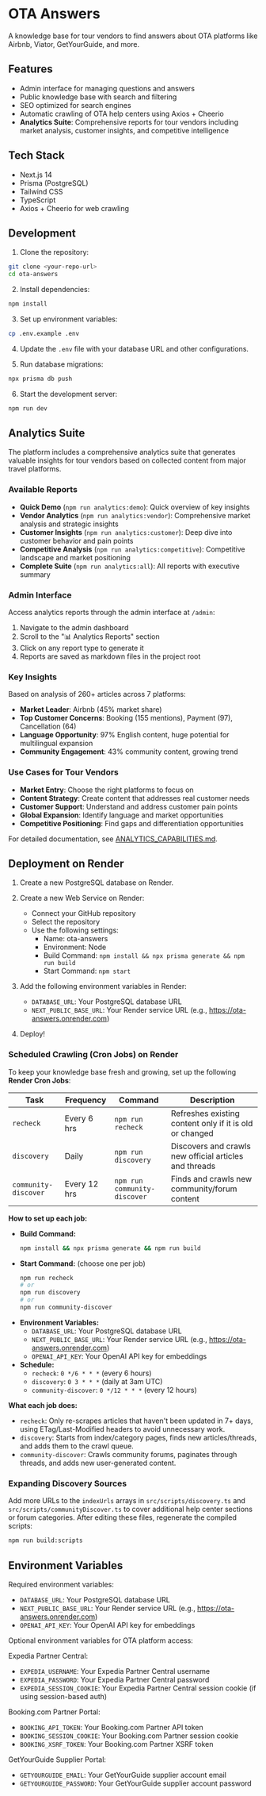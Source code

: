 # OTA Answers

A knowledge base for tour vendors to find answers about OTA platforms like Airbnb, Viator, GetYourGuide, and more.

## Features

- Admin interface for managing questions and answers
- Public knowledge base with search and filtering
- SEO optimized for search engines
- Automatic crawling of OTA help centers using Axios + Cheerio
- **Analytics Suite**: Comprehensive reports for tour vendors including market analysis, customer insights, and competitive intelligence

## Tech Stack

- Next.js 14
- Prisma (PostgreSQL)
- Tailwind CSS
- TypeScript
- Axios + Cheerio for web crawling

## Development

1. Clone the repository:
```bash
git clone <your-repo-url>
cd ota-answers
```

2. Install dependencies:
```bash
npm install
```

3. Set up environment variables:
```bash
cp .env.example .env
```

4. Update the `.env` file with your database URL and other configurations.

5. Run database migrations:
```bash
npx prisma db push
```

6. Start the development server:
```bash
npm run dev
```

## Analytics Suite

The platform includes a comprehensive analytics suite that generates valuable insights for tour vendors based on collected content from major travel platforms.

### Available Reports

- **Quick Demo** (`npm run analytics:demo`): Quick overview of key insights
- **Vendor Analytics** (`npm run analytics:vendor`): Comprehensive market analysis and strategic insights
- **Customer Insights** (`npm run analytics:customer`): Deep dive into customer behavior and pain points
- **Competitive Analysis** (`npm run analytics:competitive`): Competitive landscape and market positioning
- **Complete Suite** (`npm run analytics:all`): All reports with executive summary

### Admin Interface

Access analytics reports through the admin interface at `/admin`:

1. Navigate to the admin dashboard
2. Scroll to the "📊 Analytics Reports" section
3. Click on any report type to generate it
4. Reports are saved as markdown files in the project root

### Key Insights

Based on analysis of 260+ articles across 7 platforms:

- **Market Leader**: Airbnb (45% market share)
- **Top Customer Concerns**: Booking (155 mentions), Payment (97), Cancellation (64)
- **Language Opportunity**: 97% English content, huge potential for multilingual expansion
- **Community Engagement**: 43% community content, growing trend

### Use Cases for Tour Vendors

- **Market Entry**: Choose the right platforms to focus on
- **Content Strategy**: Create content that addresses real customer needs
- **Customer Support**: Understand and address customer pain points
- **Global Expansion**: Identify language and market opportunities
- **Competitive Positioning**: Find gaps and differentiation opportunities

For detailed documentation, see [ANALYTICS_CAPABILITIES.md](./ANALYTICS_CAPABILITIES.md).

## Deployment on Render

1. Create a new PostgreSQL database on Render.

2. Create a new Web Service on Render:
   - Connect your GitHub repository
   - Select the repository
   - Use the following settings:
     - Name: ota-answers
     - Environment: Node
     - Build Command: `npm install && npx prisma generate && npm run build`
     - Start Command: `npm start`

3. Add the following environment variables in Render:
   - `DATABASE_URL`: Your PostgreSQL database URL
   - `NEXT_PUBLIC_BASE_URL`: Your Render service URL (e.g., https://ota-answers.onrender.com)

4. Deploy!

### Scheduled Crawling (Cron Jobs) on Render

To keep your knowledge base fresh and growing, set up the following **Render Cron Jobs**:

| Task                  | Frequency    | Command                        | Description                         |
|-----------------------|-------------|--------------------------------|-------------------------------------|
| `recheck`             | Every 6 hrs | `npm run recheck`              | Refreshes existing content only if it is old or changed |
| `discovery`           | Daily       | `npm run discovery`            | Discovers and crawls new official articles and threads  |
| `community-discover`  | Every 12 hrs| `npm run community-discover`   | Finds and crawls new community/forum content           |

**How to set up each job:**
- **Build Command:**
  ```bash
  npm install && npx prisma generate && npm run build
  ```
- **Start Command:** (choose one per job)
  ```bash
  npm run recheck
  # or
  npm run discovery
  # or
  npm run community-discover
  ```
- **Environment Variables:**
  - `DATABASE_URL`: Your PostgreSQL database URL
  - `NEXT_PUBLIC_BASE_URL`: Your Render service URL (e.g., https://ota-answers.onrender.com)
  - `OPENAI_API_KEY`: Your OpenAI API key for embeddings
- **Schedule:**
  - `recheck`: `0 */6 * * *` (every 6 hours)
  - `discovery`: `0 3 * * *` (daily at 3am UTC)
  - `community-discover`: `0 */12 * * *` (every 12 hours)

**What each job does:**
- `recheck`: Only re-scrapes articles that haven't been updated in 7+ days, using ETag/Last-Modified headers to avoid unnecessary work.
- `discovery`: Starts from index/category pages, finds new articles/threads, and adds them to the crawl queue.
- `community-discover`: Crawls community forums, paginates through threads, and adds new user-generated content.

### Expanding Discovery Sources

Add more URLs to the `indexUrls` arrays in `src/scripts/discovery.ts` and
`src/scripts/communityDiscover.ts` to cover additional help center sections or
forum categories. After editing these files, regenerate the compiled scripts:

```bash
npm run build:scripts
```

## Environment Variables

Required environment variables:

- `DATABASE_URL`: Your PostgreSQL database URL
- `NEXT_PUBLIC_BASE_URL`: Your Render service URL (e.g., https://ota-answers.onrender.com)
- `OPENAI_API_KEY`: Your OpenAI API key for embeddings

Optional environment variables for OTA platform access:

Expedia Partner Central:
- `EXPEDIA_USERNAME`: Your Expedia Partner Central username
- `EXPEDIA_PASSWORD`: Your Expedia Partner Central password
- `EXPEDIA_SESSION_COOKIE`: Your Expedia Partner Central session cookie (if using session-based auth)

Booking.com Partner Portal:
- `BOOKING_API_TOKEN`: Your Booking.com Partner API token
- `BOOKING_SESSION_COOKIE`: Your Booking.com Partner session cookie
- `BOOKING_XSRF_TOKEN`: Your Booking.com Partner XSRF token

GetYourGuide Supplier Portal:
- `GETYOURGUIDE_EMAIL`: Your GetYourGuide supplier account email
- `GETYOURGUIDE_PASSWORD`: Your GetYourGuide supplier account password

